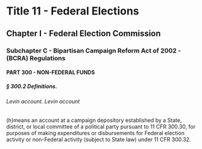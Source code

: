 
# Title 11 - Federal Elections
## Chapter I - Federal Election Commission
### Subchapter C - Bipartisan Campaign Reform Act of 2002 - (BCRA) Regulations
#### PART 300 - NON-FEDERAL FUNDS
##### § 300.2 Definitions.
###### Levin account. Levin account

(h)means an account at a campaign depository established by a State, district, or local committee of a political party pursuant to 11 CFR 300.30, for purposes of making expenditures or disbursements for Federal election activity or non-Federal activity (subject to State law) under 11 CFR 300.32.
